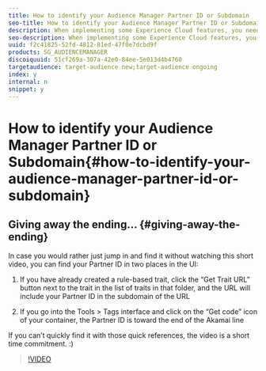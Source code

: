 ```yaml
---
title: How to identify your Audience Manager Partner ID or Subdomain
seo-title: How to identify your Audience Manager Partner ID or Subdomain
description: When implementing some Experience Cloud features, you need to know what your Audience Manager “Partner ID” is (also sometimes referred to as your “client ID” or “Subdomain”). In this video, we will show you two places you can get this ID in the Audience Manager UI.
seo-description: When implementing some Experience Cloud features, you need to know what your Audience Manager “Partner ID” is (also sometimes referred to as your “client ID” or “Subdomain”). In this video, we will show you two places you can get this ID in the Audience Manager UI.
uuid: f2c41825-52fd-4812-81ed-47f0e7dcbd9f
products: SG_AUDIENCEMANAGER
discoiquuid: 51cf269a-307a-42e0-84ee-5e013d4b4760
targetaudience: target-audience new;target-audience ongoing
index: y
internal: n
snippet: y
---
```


# How to identify your Audience Manager Partner ID or Subdomain{#how-to-identify-your-audience-manager-partner-id-or-subdomain}

## Giving away the ending… {#giving-away-the-ending}

In case you would rather just jump in and find it without watching this short video, you can find your Partner ID in two places in the UI:

1. If you have already created a rule-based trait, click the “Get Trait URL” button next to the trait in the list of traits in that folder, and the URL will include your Partner ID in the subdomain of the URL

2. If you go into the Tools &gt; Tags interface and click on the “Get code” icon of your container, the Partner ID is toward the end of the Akamai line

If you can’t quickly find it with those quick references, the video is a short time commitment. :)

>[!VIDEO](https://video.tv.adobe.com/v/25922/?quality=12)

